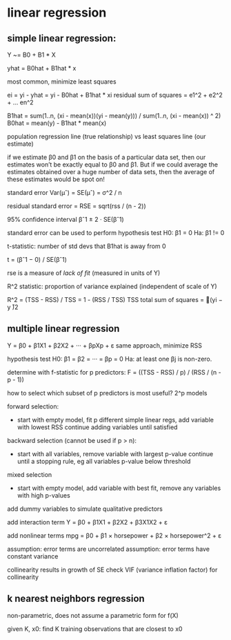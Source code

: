 # linear regression

## simple linear regression:
Y ~= B0 + B1 * X

yhat = B0hat + B1hat * x

most common, minimize least squares

ei = yi - yhat
   = yi - B0hat + B1hat * xi
residual sum of squares = e1^2 + e2^2 + ... en^2


B1hat = sum(1..n, (xi - mean(x))(yi - mean(y))) / sum(1..n, (xi - mean(x)) ^ 2)
B0hat = mean(y) - B1hat * mean(x)

population regression line (true relationship) vs least squares line (our estimate)

if we estimate β0 and β1 on the basis of a particular data set, then our estimates won’t be exactly equal to β0 and β1. But if we could average the estimates obtained over a huge number of data sets, then the average of these estimates would be spot on! 

standard error
Var(μˆ) = SE(μˆ) = σ^2 / n

residual standard error = RSE = sqrt(rss / (n - 2))

95% confidence interval
βˆ1 ± 2 · SE(βˆ1)

standard error can be used to perform hypothesis test
H0: β1 = 0
Ha: β1 != 0


t-statistic: number of std devs that B1hat is away from 0

t = (βˆ1 − 0) / SE(βˆ1)

rse is a measure of _lack of fit_ (measured in units of Y)

R^2 statistic:
proportion of variance explained (independent of scale of Y)

R^2 = (TSS - RSS) / TSS = 1 - (RSS / TSS)
TSS total sum of squares = 􏰂(yi − y ̄)2



## multiple linear regression

Y = β0 + β1X1 + β2X2 + ··· + βpXp + ε
same approach, minimize RSS

hypothesis test
H0: β1 = β2 = ··· = βp = 0
Ha: at least one βj is non-zero.

determine with f-statistic
for p predictors:
F = ((TSS - RSS) / p) / (RSS / (n - p - 1))

how to select which subset of p predictors is most useful? 2^p models

forward selection:
- start with empty model, fit p different simple linear regs, add variable with lowest RSS
  continue adding variables until satisfied

backward selection (cannot be used if p > n):
- start with all variables, remove variable with largest p-value
  continue until a stopping rule, eg all variables p-value below threshold

mixed selection
- start with empty model, add variable with best fit, remove any variables with high p-values

add dummy variables to simulate qualitative predictors

add interaction term
Y = β0 + β1X1 + β2X2 + β3X1X2 + ε

add nonlinear terms
mpg = β0 + β1 × horsepower + β2 × horsepower^2 + ε

assumption: error terms are uncorrelated
assumption: error terms have constant variance

collinearity results in growth of SE
check VIF (variance inflation factor) for collinearity

## k nearest neighbors regression

non-parametric, does not assume a parametric form for f(X)

given K, x0:
  find K training observations that are closest to x0
